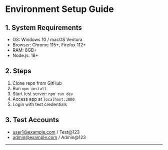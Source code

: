 # Environment Setup Guide

## 1. System Requirements
- OS: Windows 10 / macOS Ventura
- Browser: Chrome 115+, Firefox 112+
- RAM: 8GB+
- Node.js: 18+

## 2. Steps
1. Clone repo from GitHub
2. Run `npm install`
3. Start test server: `npm run dev`
4. Access app at `localhost:3000`
5. Login with test credentials

## 3. Test Accounts
- user1@example.com / Test@123
- admin@example.com / Admin@123

---
